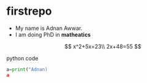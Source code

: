 # firstrepo
* My name is Adnan Awwar.
* I am doing PhD in **matheatics**

$$
x^2+5x=23\\
2x+48=55
$$

python code

```python
a=print("Adnan)
a
